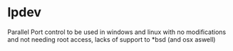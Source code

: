 lpdev
=====

Parallel Port control to be used in windows and linux with no modifications and not needing root access, lacks of support to *bsd (and osx aswell)